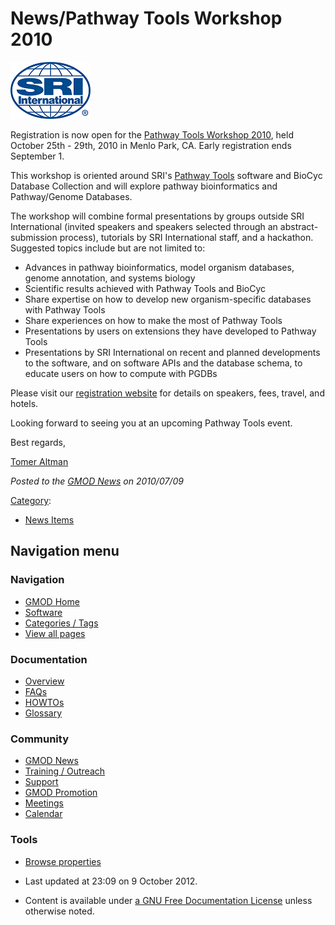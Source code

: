 



<span id="top"></span>




# <span dir="auto">News/Pathway Tools Workshop 2010</span>











<a href="http://bioinformatics.ai.sri.com/ptools10/" rel="nofollow"
title="Pathway Tools Workshop 2010"><img
src="https://raw.githubusercontent.com/GMOD/gmod.github.io/main/mediawiki/images/6/60/SRILogo.png" width="128" height="91"
alt="Pathway Tools Workshop 2010" /></a>



Registration is now open for the
<a href="http://bioinformatics.ai.sri.com/ptools10/"
class="external text" rel="nofollow">Pathway Tools Workshop 2010</a>,
held October 25th - 29th, 2010 in Menlo Park, CA. Early registration
ends September 1.

This workshop is oriented around SRI's [Pathway
Tools](../Pathway_Tools.1 "Pathway Tools") software and BioCyc Database
Collection and will explore pathway bioinformatics and Pathway/Genome
Databases.

The workshop will combine formal presentations by groups outside SRI
International (invited speakers and speakers selected through an
abstract-submission process), tutorials by SRI International staff, and
a hackathon. Suggested topics include but are not limited to:

- Advances in pathway bioinformatics, model organism databases, genome
  annotation, and systems biology
- Scientific results achieved with Pathway Tools and BioCyc
- Share expertise on how to develop new organism-specific databases with
  Pathway Tools
- Share experiences on how to make the most of Pathway Tools
- Presentations by users on extensions they have developed to Pathway
  Tools
- Presentations by SRI International on recent and planned developments
  to the software, and on software APIs and the database schema, to
  educate users on how to compute with PGDBs

Please visit our <a href="http://bioinformatics.ai.sri.com/ptools10/"
class="external text" rel="nofollow">registration website</a> for
details on speakers, fees, travel, and hotels.

Looking forward to seeing you at an upcoming Pathway Tools event.

Best regards,

<a href="mailto:ptools-info@ai.sri.com" class="external text"
rel="nofollow">Tomer Altman</a>

  



*Posted to the [GMOD News](../GMOD_News "GMOD News") on 2010/07/09*






[Category](../Special%3ACategories "Special%3ACategories"):

- [News Items](../Category%3ANews_Items "Category%3ANews Items")






## Navigation menu







<a href="../Main_Page"
style="background-image: url(../../images/GMOD-cogs.png);"
title="Visit the main page"></a>


### Navigation



- <span id="n-GMOD-Home">[GMOD Home](../Main_Page)</span>
- <span id="n-Software">[Software](../GMOD_Components)</span>
- <span id="n-Categories-.2F-Tags">[Categories /
  Tags](../Categories)</span>
- <span id="n-View-all-pages">[View all
  pages](../Special:AllPages)</span>




### Documentation



- <span id="n-Overview">[Overview](../Overview)</span>
- <span id="n-FAQs">[FAQs](../Category%3AFAQ)</span>
- <span id="n-HOWTOs">[HOWTOs](../Category%3AHOWTO)</span>
- <span id="n-Glossary">[Glossary](../Glossary)</span>




### Community



- <span id="n-GMOD-News">[GMOD News](../GMOD_News)</span>
- <span id="n-Training-.2F-Outreach">[Training /
  Outreach](../Training_and_Outreach)</span>
- <span id="n-Support">[Support](../Support)</span>
- <span id="n-GMOD-Promotion">[GMOD Promotion](../GMOD_Promotion)</span>
- <span id="n-Meetings">[Meetings](../Meetings)</span>
- <span id="n-Calendar">[Calendar](../Calendar)</span>




### Tools

- <span id="t-smwbrowselink"><a href="../Special%253ABrowse/News-2FPathway_Tools_Workshop_2010"
  rel="smw-browse">Browse properties</a></span>



- <span id="footer-info-lastmod">Last updated at 23:09 on 9 October
  2012.</span>
<!-- - <span id="footer-info-viewcount">5,570 page views.</span> -->
- <span id="footer-info-copyright">Content is available under
  <a href="http://www.gnu.org/licenses/fdl-1.3.html" class="external"
  rel="nofollow">a GNU Free Documentation License</a> unless otherwise
  noted.</span>

<!-- -->



<!-- -->




